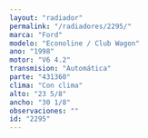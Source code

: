 ```yaml
---
layout: "radiador"
permalink: "/radiadores/2295/"
marca: "Ford"
modelo: "Econoline / Club Wagon"
ano: "1998"
motor: "V6 4.2"
transmision: "Automática"
parte: "431360"
clima: "Con clima"
alto: "23 5/8"
ancho: "30 1/8"
observaciones: ""
id: "2295"
---
```



